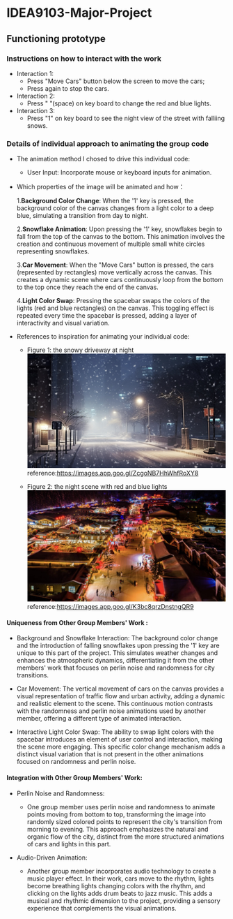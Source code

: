 # IDEA9103-Major-Project
## Functioning prototype
### Instructions on how to interact with the work
- Interaction 1:
  - Press "Move Cars" button below the screen to move the cars;
  - Press again to stop the cars.
- Interaction 2:
  - Press " "(space) on key board to change the red and blue lights.
- Interaction 3:
  - Press "1" on key board to see the night view of the street with falliing snows.
### Details of individual approach to animating the group code
- The animation method I chosed to drive this individual code:
  - User Input: Incorporate mouse or keyboard inputs for animation.
- Which properties of the image will be animated and how：

  1.**Background Color Change**:
  When the '1' key is pressed, the background color of the canvas changes from a light color to a deep blue, simulating a transition from day to night.

  2.**Snowflake Animation**:
  Upon pressing the '1' key, snowflakes begin to fall from the top of the canvas to the bottom. This animation involves the creation and continuous movement of multiple small white circles representing snowflakes.

  3.**Car Movement**:
  When the "Move Cars" button is pressed, the cars (represented by rectangles) move vertically across the canvas. This creates a dynamic scene where cars continuously loop from the bottom to the top once they reach the end of the canvas.

  4.**Light Color Swap**:
  Pressing the spacebar swaps the colors of the lights (red and blue rectangles) on the canvas. This toggling effect is repeated every time the spacebar is pressed, adding a layer of interactivity and visual variation.



- References to inspiration for animating your individual code:
  - Figure 1: the snowy driveway at night
  ![An image of the snowy driveway at night](images/image1.jpeg)
  reference:https://images.app.goo.gl/ZcgoNB7HhWhfRoXY8

  - Figure 2: the night scene with red and blue lights
  ![An image of the night scene with red and blue lights ](images/image2.jpeg)
  reference:https://images.app.goo.gl/K3bc8qrzDnstngQR9

 #### Uniqueness from Other Group Members' Work :
- Background and Snowflake Interaction:
The background color change and the introduction of falling snowflakes upon pressing the '1' key are unique to this part of the project. This simulates weather changes and enhances the atmospheric dynamics, differentiating it from the other members' work that focuses on perlin noise and randomness for city transitions.

- Car Movement:
The vertical movement of cars on the canvas provides a visual representation of traffic flow and urban activity, adding a dynamic and realistic element to the scene. This continuous motion contrasts with the randomness and perlin noise animations used by another member, offering a different type of animated interaction.

- Interactive Light Color Swap:
The ability to swap light colors with the spacebar introduces an element of user control and interaction, making the scene more engaging. This specific color change mechanism adds a distinct visual variation that is not present in the other animations focused on randomness and perlin noise.

#### Integration with Other Group Members' Work:
- Perlin Noise and Randomness:

  - One group member uses perlin noise and randomness to animate points moving from bottom to top, transforming the image into randomly sized colored points to represent the city's transition from morning to evening. This approach emphasizes the natural and organic flow of the city, distinct from the more structured animations of cars and lights in this part.
  
- Audio-Driven Animation:

  - Another group member incorporates audio technology to create a music player effect. In their work, cars move to the rhythm, lights become breathing lights changing colors with the rhythm, and clicking on the lights adds drum beats to jazz music. This adds a musical and rhythmic dimension to the project, providing a sensory experience that complements the visual animations.

